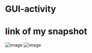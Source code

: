 # GUI-activity
# link of my snapshot
![image](https://github.com/user-attachments/assets/2b7fd636-1824-4121-a103-69f2cec0f008)
![image](https://github.com/user-attachments/assets/72f7bcc1-b234-4fcd-8cf4-e8867deceffe)
